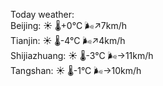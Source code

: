 Today weather:  
Beijing: ☀️ 🌡️+0°C 🌬️↗7km/h  
Tianjin: ☀️ 🌡️-4°C 🌬️↗4km/h  
Shijiazhuang: ☀️ 🌡️-3°C 🌬️→11km/h  
Tangshan: ☀️ 🌡️-1°C 🌬️→10km/h  
